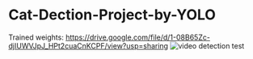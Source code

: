 # Cat-Dection-Project-by-YOLO
 Trained weights: https://drive.google.com/file/d/1-08B65Zc-djIUWVJpJ_HPt2cuaCnKCPF/view?usp=sharing
![video detection test](test/video_detection.gif "video detection test")
